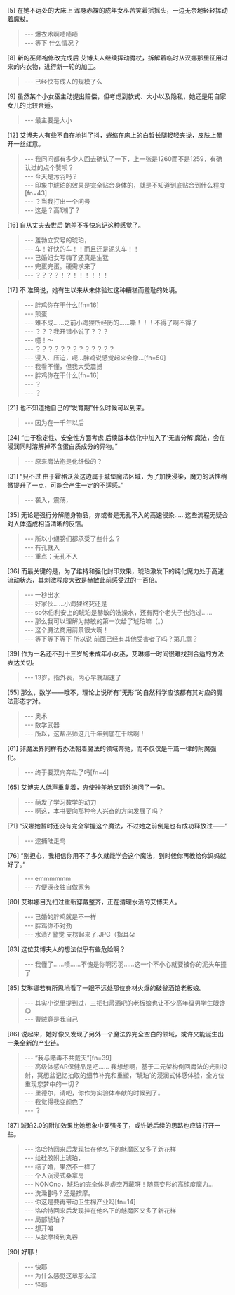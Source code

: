 
[5] 在她不远处的大床上 浑身赤裸的成年女巫苦笑着摇摇头，一边无奈地轻轻挥动着魔杖。
>--- 爆衣术啊啧啧啧<br>
>--- 等下 什么情况？<br>

[8] 新的巫师袍修改完成后 艾博夫人继续挥动魔杖，拆解着临时从汉娜那里征用过来的内衣物，进行新一轮的加工。
>--- 已经快有成人的规模了么<br>

[9] 虽然某个小女巫主动提出赔偿，但考虑到款式、大小以及隐私，她还是用自家女儿的比较合适。
>--- 最主要是大小<br>

[12] 艾博夫人有些不自在地抖了抖，蜷缩在床上的白皙长腿轻轻夹拢，皮肤上晕开一丝红意。
>--- 我问问都有多少人回去确认了一下，上一张是1260而不是1259，有确认过的点个赞呗？<br>
>--- 今天是污羽吗？<br>
>--- 印象中琥珀的效果是完全贴合身体的，就是不知道到底贴合到什么程度[fn=43]<br>
>--- ？当我打出一个问号<br>
>--- 这是？高1潮了？<br>

[16] 自从丈夫去世后 她差不多快忘记这种感觉了。
>--- 羞勃立安号的琥珀，<br>
>--- 车！好快的车！！而且还是泥头车！！<br>
>--- 已婚妇女写嗨了还真是生猛<br>
>--- 完蛋完蛋。硬需求来了<br>
>--- ？？？？！？！！！！！！<br>

[17] 不 准确说，她有生以来从未体验过这种糟糕而羞耻的处境。
>--- 胖鸡你在干什么[fn=16]<br>
>--- 煎蛋<br>
>--- 难不成……之前小海狸所经历的……嘶！！！不得了啊不得了<br>
>--- ？？？我开错小说了？？？<br>
>--- 噫！～<br>
>--- ？？？？？？？？？？？？？<br>
>--- 浸入、压迫，呃…胖鸡说感觉起来会像…[fn=50]<br>
>--- 我看不懂，但我大受震撼<br>
>--- 胖鸡你在干什么[fn=16]<br>
>--- ？<br>
>--- ？<br>

[21] 也不知道她自己的“发育期”什么时候可以到来。
>--- 因为在一千年以后<br>

[24] “由于稳定性、安全性方面考虑 后续版本优化中加入了‘无害分解’魔法，会在浸润同时溶解掉不含蛋白质成分的异物。”
>--- 原来魔法袍是化纤做的？<br>

[31] “只不过 由于霍格沃茨这边属于城堡魔法区域，为了加快浸染，魔力的活性稍微提升了一点，可能会产生一定的不适感。”
>--- 袭入，震荡，<br>

[35] 无论是强行分解随身物品，亦或者是无孔不入的高速侵染……这些流程无疑会对人体造成相当清晰的反馈。
>--- 所以小翅膀们都承受了些什么？<br>
>--- 有孔就入<br>
>--- 重点：无孔不入<br>

[36] 而最关键的是，为了维持和强化封印效果，琥珀激发下的纯化魔力处于高速流动状态，其刺激程度大致是赫敏此前感受过的一百倍。
>--- 一秒出水<br>
>--- 好家伙……小海狸终究还是<br>
>--- so休伯利安上的琥珀是赫敏的洗澡水，还有两个老头子也泡过……<br>
>--- 那么我可以理解为赫敏的第一次给了琥珀嘛（。）<br>
>--- 这个魔法商用前景很大啊！<br>
>--- 等下等下等下  所以说 前面已经有其他受害者了吗？第几章？<br>

[39] 作为一名还不到十三岁的未成年小女巫，艾琳娜一时间很难找到合适的方法表达关切。
>--- 13岁，指外表，内心早就超速了<br>

[55] 那么，数学——哦不，理论上说所有“无形”的自然科学应该都有其对应的魔法形态才对。
>--- 奥术<br>
>--- 数学武器<br>
>--- 所以，这帮巫师这几千年到底在干啥啊！<br>

[61] 非魔法界同样有办法朝着魔法的领域奔驰，而不仅仅是千篇一律的附魔强化。
>--- 终于要双向奔赴了吗[fn=4]<br>

[65] 艾博夫人低声重复着，鬼使神差地又额外追问了一句。
>--- 萌发了学习数学的动力<br>
>--- 啊这，本书要向那种令人兴奋的方向发展了吗？<br>

[71] “汉娜她暂时还没有完全掌握这个魔法，不过她之前倒是也有成功释放过——”
>--- 逮捕陆走鸟<br>

[76] “别担心，我相信你用不了多久就能学会这个魔法，到时候你再教给你妈妈就好了。”
>--- emmmmmm<br>
>--- 方便深夜独自做家务<br>

[80] 艾琳娜目光扫过重新穿戴整齐，正在清理水渍的艾博夫人。
>--- 已婚的胖鸡就是不一样<br>
>--- 胖鸡你不对劲<br>
>--- 水渍?
警觉
支楞起来了.JPG（指耳朵<br>

[83] 这位艾博夫人的想法似乎有些危险啊？
>--- 我懂了……啧……不愧是你啊污羽……这一个不小心就要被你的泥头车撞了<br>

[85] 艾琳娜若有所思地看了一眼不远处那位身材火爆的破釜酒馆老板娘。
>--- 其实小说里提到过，三把扫帚酒吧的老板娘也让不少高年级男学生眼馋😋<br>
>--- 曹贼竟是我自己<br>

[86] 说起来，她好像又发现了另外一个魔法界完全空白的领域，或许又能诞生出一条全新的产业链。
>--- “我与赌毒不共戴天”[fn=39]<br>
>--- 高级体感AR保健品是吧……
我想想啊，基于二元架构倒回魔法的光影投射，冥想盆记忆抽取的细节补充和重塑，‘琥珀’的浸润式体感体验，全方位重现您梦中的一切？<br>
>--- 里德尔，请吧，你作为实验体奉献的时候到了。<br>
>--- 我觉得我变颜色了<br>
>--- ？<br>

[87] 琥珀2.0的附加效果比她想象中要强多了，或许她后续的思路也应该打开一些。
>--- 洛哈特回来后发现挂在他名下的魅魔区又多了新花样<br>
>--- 给硅胶附上琥珀，<br>
>--- 结了婚，果然不一样了<br>
>--- 个人沉浸式桑拿房<br>
>--- NONOno，琥珀的完全体是虚空万藏呀！随意变形的高纯度魔力…<br>
>--- 洗澡🛀吗？还是按摩。<br>
>--- 你这是要再带动卫生棉产业吗[fn=14]<br>
>--- 洛哈特回来后发现挂在他名下的魅魔区又多了新花样<br>
>--- 局部琥珀？<br>
>--- 想开咯<br>
>--- 从按摩椅到丸吞<br>

[90] 好耶！
>--- 快耶<br>
>--- 为什么感觉这章那么涩<br>
>--- 怪耶<br>
